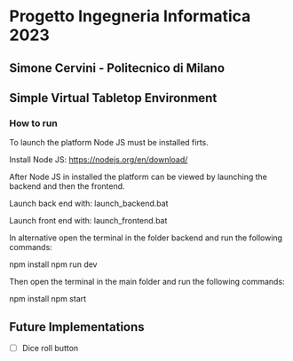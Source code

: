 # Progetto Ingegneria Informatica 2023

## Simone Cervini - Politecnico di Milano

## Simple Virtual Tabletop Environment

### How to run

To launch the platform Node JS must be installed firts.

Install Node JS: https://nodejs.org/en/download/

After Node JS in installed the platform can be viewed by launching the backend and then the frontend.

Launch back end with: launch_backend.bat

Launch front end with: launch_frontend.bat

In alternative open the terminal in the folder backend and run the following commands:

npm install
npm run dev

Then open the terminal in the main folder and run the following commands:

npm install
npm start


## Future Implementations

 - [ ] Dice roll button